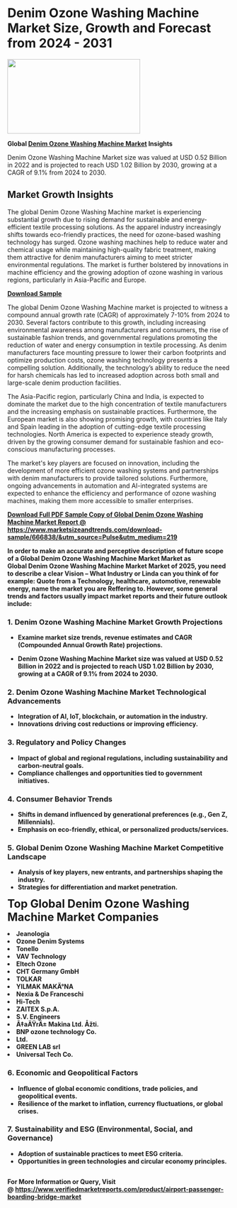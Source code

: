 <H1>Denim Ozone Washing Machine Market Size, Growth and Forecast from 2024 - 2031</H1><img class="aligncenter size-medium wp-image-584254" src="https://thirdeyenews.in/wp-content/uploads/2024/09/Global-Market-Research-300x168.jpeg" alt="" width="300" height="168" /><p><strong>Global&nbsp;<a href="https://www.marketsizeandtrends.com/download-sample/666838/&amp;utm_source=Pulse&amp;utm_medium=219">Denim Ozone Washing Machine Market</a> Insights</strong></p><p>Denim Ozone Washing Machine Market size was valued at USD 0.52 Billion in 2022 and is projected to reach USD 1.02 Billion by 2030, growing at a CAGR of 9.1% from 2024 to 2030.</p><p><h2>Market Growth Insights</h2> <p>The global Denim Ozone Washing Machine market is experiencing substantial growth due to rising demand for sustainable and energy-efficient textile processing solutions. As the apparel industry increasingly shifts towards eco-friendly practices, the need for ozone-based washing technology has surged. Ozone washing machines help to reduce water and chemical usage while maintaining high-quality fabric treatment, making them attractive for denim manufacturers aiming to meet stricter environmental regulations. The market is further bolstered by innovations in machine efficiency and the growing adoption of ozone washing in various regions, particularly in Asia-Pacific and Europe.</p> <p><strong><a href="#">Download Sample</a></strong></p> <p>The global Denim Ozone Washing Machine market is projected to witness a compound annual growth rate (CAGR) of approximately 7-10% from 2024 to 2030. Several factors contribute to this growth, including increasing environmental awareness among manufacturers and consumers, the rise of sustainable fashion trends, and governmental regulations promoting the reduction of water and energy consumption in textile processing. As denim manufacturers face mounting pressure to lower their carbon footprints and optimize production costs, ozone washing technology presents a compelling solution. Additionally, the technology’s ability to reduce the need for harsh chemicals has led to increased adoption across both small and large-scale denim production facilities.</p> <p>The Asia-Pacific region, particularly China and India, is expected to dominate the market due to the high concentration of textile manufacturers and the increasing emphasis on sustainable practices. Furthermore, the European market is also showing promising growth, with countries like Italy and Spain leading in the adoption of cutting-edge textile processing technologies. North America is expected to experience steady growth, driven by the growing consumer demand for sustainable fashion and eco-conscious manufacturing processes.</p> <p>The market's key players are focused on innovation, including the development of more efficient ozone washing systems and partnerships with denim manufacturers to provide tailored solutions. Furthermore, ongoing advancements in automation and AI-integrated systems are expected to enhance the efficiency and performance of ozone washing machines, making them more accessible to smaller enterprises.</p> <p><strong><a href="#"></p><p><span class=""><strong>Download Full PDF Sample Copy of Global Denim Ozone Washing Machine Market Report</strong> @ <a href="https://www.marketsizeandtrends.com/download-sample/666838/&amp;utm_source=Pulse&amp;utm_medium=219" target="_blank">https://www.marketsizeandtrends.com/download-sample/666838/&amp;utm_source=Pulse&amp;utm_medium=219</a></span></p><p>In order to make an accurate and perceptive description of future scope of a Global&nbsp;Denim Ozone Washing Machine Market Market as Global&nbsp;Denim Ozone Washing Machine Market Market of 2025, you need to describe a clear Vision &ndash; What Industry or Linda can you think of for example: Quote from a Technology, healthcare, automotive, renewable energy, name the market you are Reffering to. However, some general trends and factors usually impact market reports and their future outlook include:</p><h3>1.&nbsp;<strong>Denim Ozone Washing Machine Market Growth Projections</strong></h3><ul><li>Examine market size trends, revenue estimates and CAGR (Compounded Annual Growth Rate) projections.</li><li><p>Denim Ozone Washing Machine Market size was valued at USD 0.52 Billion in 2022 and is projected to reach USD 1.02 Billion by 2030, growing at a CAGR of 9.1% from 2024 to 2030.</p></li></ul><h3>2.&nbsp;<strong>Denim Ozone Washing Machine Market Technological Advancements</strong></h3><ul><li>Integration of AI, IoT, blockchain, or automation in the industry.</li><li>Innovations driving cost reductions or improving efficiency.</li></ul><h3>3.&nbsp;<strong>Regulatory and Policy Changes</strong></h3><ul><li>Impact of global and regional regulations, including sustainability and carbon-neutral goals.</li><li>Compliance challenges and opportunities tied to government initiatives.</li></ul><h3>4.&nbsp;<strong>Consumer Behavior Trends</strong></h3><ul><li>Shifts in demand influenced by generational preferences (e.g., Gen Z, Millennials).</li><li>Emphasis on eco-friendly, ethical, or personalized products/services.</li></ul><h3>5.&nbsp;<strong>Global Denim Ozone Washing Machine Market Competitive Landscape</strong></h3><ul><li>Analysis of key players, new entrants, and partnerships shaping the industry.</li><li>Strategies for differentiation and market penetration.</li></ul><p data-pm-slice="1 1 []"><span style="color: inherit; font-family: inherit; font-size: 25px;">Top Global Denim Ozone Washing Machine Market Companies</span></p><div class="" data-test-id=""><p><li>Jeanologia</li><li> Ozone Denim Systems</li><li> Tonello</li><li> VAV Technology</li><li> Eltech Ozone</li><li> CHT Germany GmbH</li><li> TOLKAR</li><li> YILMAK MAKÄ°NA</li><li> Nexia & De Franceschi</li><li> Hi-Tech</li><li> ZAITEX S.p.A.</li><li> S.V. Engineers</li><li> Ã‡aÄŸrÄ± Makina Ltd. Åžti.</li><li> BNP ozone technology Co.</li><li> Ltd.</li><li> GREEN LAB srl</li><li> Universal Tech Co.</li></p></div><h3>6.&nbsp;<strong>Economic and Geopolitical Factors</strong></h3><ul><li>Influence of global economic conditions, trade policies, and geopolitical events.</li><li>Resilience of the market to inflation, currency fluctuations, or global crises.</li></ul><h3>7.&nbsp;<strong>Sustainability and ESG (Environmental, Social, and Governance)</strong></h3><ul><li>Adoption of sustainable practices to meet ESG criteria.</li><li>Opportunities in green technologies and circular economy principles.</li></ul><h2><strong style="font-size: 14px;">For More Information or Query, Visit @&nbsp;</strong><a style="background-color: #ffffff; font-size: 14px;" href="https://www.marketsizeandtrends.com/report/denim-ozone-washing-machine-market/" target="_blank">https://www.verifiedmarketreports.com/product/airport-passenger-boarding-bridge-market</a></h2>
